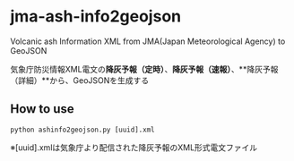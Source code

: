 jma-ash-info2geojson
======

Volcanic ash Information XML from JMA(Japan Meteorological Agency) to GeoJSON

気象庁防災情報XML電文の**降灰予報（定時）**、**降灰予報（速報）**、**降灰予報（詳細）**から、GeoJSONを生成する

## How to use

```
python ashinfo2geojson.py [uuid].xml
```

※[uuid].xmlは気象庁より配信された降灰予報のXML形式電文ファイル
